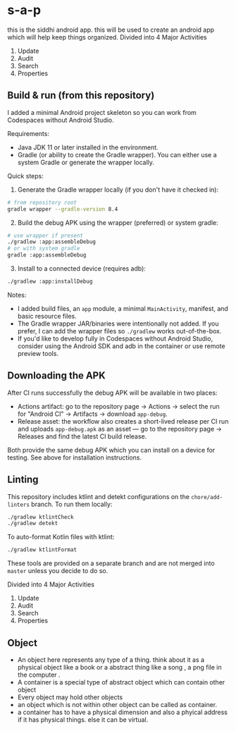 # s-a-p
this is the siddhi android app. this will be used to create an android app which will help keep things organized. 
Divided into 4 Major Activities
1. Update
1. Audit
1. Search
1. Properties

## Build & run (from this repository)

I added a minimal Android project skeleton so you can work from Codespaces without Android Studio.

Requirements:
- Java JDK 11 or later installed in the environment.
- Gradle (or ability to create the Gradle wrapper). You can either use a system Gradle or generate the wrapper locally.

Quick steps:

1. Generate the Gradle wrapper locally (if you don't have it checked in):

```bash
# from repository root
gradle wrapper --gradle-version 8.4
```

2. Build the debug APK using the wrapper (preferred) or system gradle:

```bash
# use wrapper if present
./gradlew :app:assembleDebug
# or with system gradle
gradle :app:assembleDebug
```

3. Install to a connected device (requires adb):

```bash
./gradlew :app:installDebug
```

Notes:
- I added build files, an `app` module, a minimal `MainActivity`, manifest, and basic resource files.
- The Gradle wrapper JAR/binaries were intentionally not added. If you prefer, I can add the wrapper files so `./gradlew` works out-of-the-box.
- If you'd like to develop fully in Codespaces without Android Studio, consider using the Android SDK and adb in the container or use remote preview tools.

## Downloading the APK

After CI runs successfully the debug APK will be available in two places:

- Actions artifact: go to the repository page → Actions → select the run for "Android CI" → Artifacts → download `app-debug`.
- Release asset: the workflow also creates a short-lived release per CI run and uploads `app-debug.apk` as an asset — go to the repository page → Releases and find the latest CI build release.

Both provide the same debug APK which you can install on a device for testing. See above for installation instructions.


## Linting

This repository includes ktlint and detekt configurations on the `chore/add-linters` branch. To run them locally:

```bash
./gradlew ktlintCheck
./gradlew detekt
```

To auto-format Kotlin files with ktlint:

```bash
./gradlew ktlintFormat
```

These tools are provided on a separate branch and are not merged into `master` unless you decide to do so.


Divided into 4 Major Activities
1. Update
1. Audit
1. Search
1. Properties

## Object
- An object here represents any type of a thing. think about it as a physical object like a book or a abstract thing like a song , a png file in the computer .
- A container is a special type of abstract object which can contain other object 
- Every object may  hold other objects
- an object which is not within other object can be called as container.
- a container has to have a physical dimension and also a phyical address if it has physical things. else it can be virtual.
